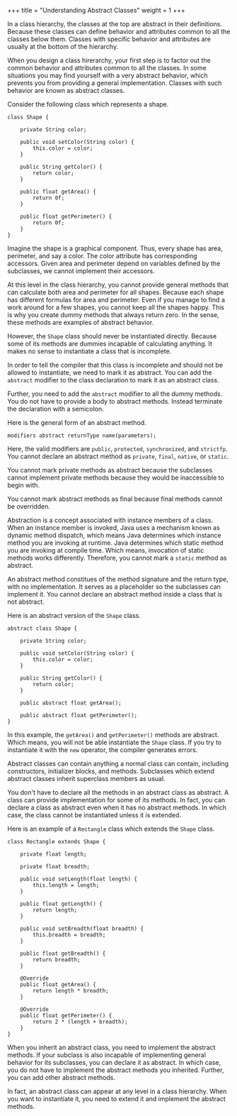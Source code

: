 +++
title = "Understanding Abstract Classes"
weight = 1
+++

In a class hierarchy, the classes at the top are abstract in their definitions.
Because these classes can define behavior and attributes common to all the
classes below them. Classes with specific behavior and attributes are usually
at the bottom of the hierarchy.

When you design a class hirerarchy, your first step is to factor out the common
behavior and attributes common to all the classes. In some situations you may
find yourself with a very abstract behavior, which prevents you from providing
a general implementation. Classes with such behavior are known as abstract classes.

Consider the following class which represents a shape.
```
class Shape {
    
    private String color;
    
    public void setColor(String color) {
        this.color = color;
    }
    
    public String getColor() {
        return color;
    }
    
    public float getArea() {
        return 0f;
    }
    
    public float getPerimeter() {
        return 0f;
    }
}
```

Imagine the shape is a graphical component. Thus, every shape has area, perimeter,
and say a color. The color attribute has corresponding accessors. Given area
and perimeter depend on variables defined by the subclasses, we cannot implement
their accessors.

At this level in the class hierarchy, you cannot provide general methods that
can calculate both area and perimeter for all shapes. Because each shape has
different formulas for area and perimeter. Even if you manage to find a work
around for a few shapes, you cannot keep all the shapes happy. This is why you
create dummy methods that always return zero. In the sense, these methods are
examples of abstract behavior.

However, the `Shape` class should never be instantiated directly. Because
some of its methods are dummies incapable of calculating anything. It makes no
sense to instantiate a class that is incomplete.

In order to tell the compiler that this class is incomplete and should not
be allowed to instantiate, we need to mark it as abstract. You can add the
`abstract` modifier to the class declaration to mark it as an abstract class.

Further, you need to add the `abstract` modifier to all the dummy methods.
You do not have to provide a body to abstract methods. Instead terminate the
declaration with a semicolon. 

Here is the general form of an abstract method.

```
modifiers abstract returnType name(parameters);
```

Here, the valid modifiers are `public`, `protected`, `synchronized`, and `strictfp`.
You cannot declare an abstract method as `private`, `final`, `native`, or `static`.

You cannot mark private methods as abstract because the subclasses cannot
implement private methods because they would be inaccessible to begin with.

You cannot mark abstract methods as final because final methods cannot be
overridden.

Abstraction is a concept associated with instance members of a class.
When an instance member is invoked, Java uses a mechanism known as dynamic
method dispatch, which means Java determines which instance method you are invoking
at runtime. Java determines which static method you are invoking at compile time.
Which means, invocation of static methods works differently. Therefore, you
cannot mark a `static` method as abstract.

An abstract method constitues of the method signature and the return type,
with no implementation. It serves as a placeholder so the subclasses can
implement it. You cannot declare an abstract method inside a class that is not
abstract.

Here is an abstract version of the `Shape` class.
```
abstract class Shape {
    
    private String color;
    
    public void setColor(String color) {
        this.color = color;
    }
    
    public String getColor() {
        return color;
    }
    
    public abstract float getArea();
    
    public abstract float getPerimeter();
}
```

In this example, the `getArea()` and `getPerimeter()` methods are abstract.
Which means, you will not be able instantiate the `Shape` class. If you try
to instantiate it with the `new` operator, the compiler generates errors.

Abstract classes can contain anything a normal class can contain, including
constructors, initializer blocks, and methods. Subclasses which extend abstract
classes inherit superclass members as usual.

You don't have to declare all the methods in an abstract class as abstract.
A class can provide implementation for some of its methods. In fact,
you can declare a class as abstract even when it has no abstract methods.
In which case, the class cannot be instantiated unless it is extended.

Here is an example of a `Rectangle` class which extends the `Shape` class.
```
class Rectangle extends Shape {

    private float length;
    
    private float breadth;

    public void setLength(float length) {
        this.length = length;
    }
    
    public float getLength() {
        return length;
    }
    
    public void setBreadth(float breadth) {
        this.breadth = breadth;
    }
    
    public float getBreadth() {
        return breadth;
    }

    @Override
    public float getArea() {
        return length * breadth;
    }
    
    @Override
    public float getPerimeter() {
        return 2 * (length + breadth);
    }
}
```

When you inherit an abstract class, you need to implement the abstract methods.
If your subclass is also incapable of implementing general behavior for its
subclasses, you can declare it as abstract. In which case, you do not have to
implement the abstract methods you inherited. Further, you can add other abstract
methods.

In fact, an abstract class can appear at any level in a class hierarchy. When
you want to instantiate it, you need to extend it and implement the abstract
methods.